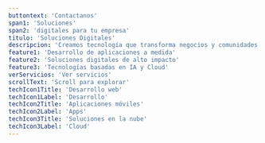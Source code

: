 ```yaml
---
buttontext: 'Contactanos'
span1: 'Soluciones'
span2: 'digitales para tu empresa'
titulo: 'Soluciones Digitales'
descripcion: 'Creamos tecnología que transforma negocios y comunidades. Desde apps de emergencia hasta plataformas sociales personalizadas.'
feature1: 'Desarrollo de aplicaciones a medida'
feature2: 'Soluciones digitales de alto impacto'
feature3: 'Tecnologías basadas en IA y Cloud'
verServicios: 'Ver servicios'
scrollText: 'Scroll para explorar'
techIcon1Title: 'Desarrollo web'
techIcon1Label: 'Desarrollo'
techIcon2Title: 'Aplicaciones móviles'
techIcon2Label: 'Apps'
techIcon3Title: 'Soluciones en la nube'
techIcon3Label: 'Cloud'
---
```

